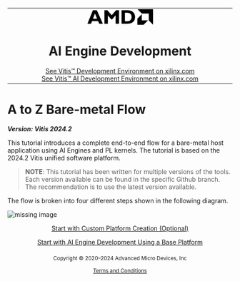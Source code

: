 <table class="sphinxhide" width="100%">
 <tr width="100%">
    <td align="center"><img src="https://raw.githubusercontent.com/Xilinx/Image-Collateral/main/xilinx-logo.png" width="30%"/><h1>AI Engine Development</h1>
    <a href="https://www.xilinx.com/products/design-tools/vitis.html">See Vitis™ Development Environment on xilinx.com</br></a>
    <a href="https://www.xilinx.com/products/design-tools/vitis/vitis-ai.html">See Vitis™ AI Development Environment on xilinx.com</a>
    </td>
 </tr>
</table>

# A to Z Bare-metal Flow

***Version: Vitis 2024.2***

This tutorial introduces a complete end-to-end flow for a bare-metal host application using AI Engines and PL kernels. The tutorial is based on the 2024.2 Vitis unified software platform.

>**NOTE**: This tutorial has been written for multiple versions of the tools. Each version available can be found in the specific Github branch. The recommendation is to use the latest version available.

The flow is broken into four different steps shown in the following diagram.

![missing image](images/diagram_22.1.png)

<p align="center"><a href="./01-custom_base_platform_creation.md">Start with Custom Platform Creation (Optional)</a></b></p>

<p align="center"><a href="./02-aie_application_creation.md">Start with AI Engine Development Using a Base Platform</a></b></p>

<p class="sphinxhide" align="center"><sub>Copyright © 2020–2024 Advanced Micro Devices, Inc</sub></p>

<p class="sphinxhide" align="center"><sup><a href="https://www.amd.com/en/corporate/copyright">Terms and Conditions</a></sup></p>
